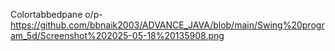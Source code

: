 Colortabbedpane o/p- https://github.com/bbnaik2003/ADVANCE_JAVA/blob/main/Swing%20program_5d/Screenshot%202025-05-18%20135908.png
